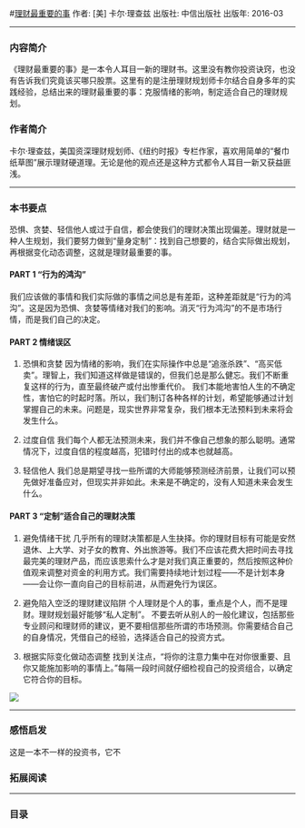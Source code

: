 #[理财最重要的事](https://book.douban.com/subject/26810021/)
作者:  [美] 卡尔·理查兹
出版社: 中信出版社
出版年: 2016-03
***
### 内容简介 
《理财最重要的事》是一本令人耳目一新的理财书。这里没有教你投资诀窍，也没有告诉我们究竟该买哪只股票。这里有的是注册理财规划师卡尔结合自身多年的实践经验，总结出来的理财最重要的事：克服情绪的影响，制定适合自己的理财规划。

### 作者简介 
卡尔·理查兹，美国资深理财规划师、《纽约时报》专栏作家，喜欢用简单的“餐巾纸草图”展示理财硬道理。无论是他的观点还是这种方式都令人耳目一新又获益匪浅。
***
### 本书要点
恐惧、贪婪、轻信他人或过于自信，都会使我们的理财决策出现偏差。理财就是一种人生规划，我们要努力做到“量身定制”：找到自己想要的，结合实际做出规划，再根据变化动态调整，这就是理财最重要的事。

#### PART 1 “行为的鸿沟”
我们应该做的事情和我们实际做的事情之间总是有差距，这种差距就是“行为的鸿沟”。这是因为恐惧、贪婪等情绪对我们的影响。消灭“行为鸿沟”的不是市场行情，而是我们自己的决定。

#### PART 2 情绪误区
1. 恐惧和贪婪
因为情绪的影响，我们在实际操作中总是“追涨杀跌”、“高买低卖”。理智上，我们知道这样做是错误的，但我们总是那么健忘。我们不断重复这样的行为，直至最终破产或付出惨重代价。
我们本能地害怕人生的不确定性，害怕它的时起时落。所以，我们制订各种各样的计划，希望能够通过计划掌握自己的未来。问题是，现实世界非常复杂，我们根本无法预料到未来将会发生什么。

2. 过度自信
我们每个人都无法预测未来，我们并不像自己想象的那么聪明。通常情况下，过度自信的程度越高，犯错时付出的成本也就越高。

3. 轻信他人
我们总是期望寻找一些所谓的大师能够预测经济前景，让我们可以预先做好准备应对，但现实并非如此。未来是不确定的，没有人知道未来会发生什么。

#### PART 3 “定制”适合自己的理财决策
1. 避免情绪干扰
几乎所有的理财决策都是人生抉择。你的理财目标有可能是安然退休、上大学、对子女的教育、外出旅游等。我们不应该花费大把时间去寻找最完美的理财产品，而应该思索什么才是对我们真正重要的，然后按照这种价值观来调整对资金的利用方式。我们需要持续地计划过程——不是计划本身——会让你一直向自己的目标前进，从而避免行为误区。

2. 避免陷入空泛的理财建议陷阱
个人理财是个人的事，重点是个人，而不是理财。理财规划最好能够“私人定制”。
不要去听从别人的一般化建议，包括那些专业顾问和理财师的建议，更不要相信那些所谓的市场预测。你需要结合自己的自身情况，凭借自己的经验，选择适合自己的投资方式。

3. 根据实际变化做动态调整
找到关注点，“将你的注意力集中在对你很重要、且你又能施加影响的事情上。”每隔一段时间就仔细检视自己的投资组合，以确定它符合你的目标。

![](./_image/2017-06-13-06-27-47.jpg)
***
### 感悟启发
这是一本不一样的投资书，它不

### 拓展阅读
***
### 目录